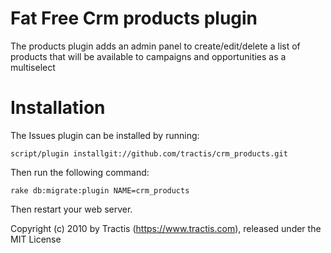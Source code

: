 Fat Free Crm products plugin
============

The products plugin adds an admin panel to create/edit/delete a list of products that will be available to campaigns and opportunities as a multiselect

Installation
============

The Issues plugin can be installed by running:

    script/plugin installgit://github.com/tractis/crm_products.git

Then run the following command:

    rake db:migrate:plugin NAME=crm_products

Then restart your web server.

Copyright (c) 2010 by Tractis (https://www.tractis.com), released under the MIT License